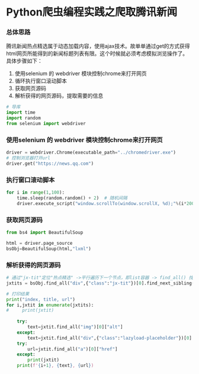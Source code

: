 # Python爬虫编程实践之爬取腾讯新闻

### 总体思路

腾讯新闻热点精选属于动态加载内容，使用ajax技术。故单单通过get的方式获得html网页所能得到的新闻标题列表有限。这个时候就必须考虑模拟浏览操作了。具体步骤如下：

1. 使用selenium 的 webdriver 模块控制chrome来打开网页
2. 循环执行窗口滚动脚本
3. 获取网页源码
4. 解析获得的网页源码，提取需要的信息

```python
# 导库
import time
import random
from selenium import webdriver
```

### 使用selenium 的 webdriver 模块控制chrome来打开网页

```python
driver = webdriver.Chrome(executable_path="../chromedriver.exe")
# 控制浏览器打开url
driver.get("https://news.qq.com")
```

### 执行窗口滚动脚本

```python
for i in range(1,100):
    time.sleep(random.random() + 2)  # 随机间隔
    driver.execute_script("window.scrollTo(window.scrollX, %d);"%(i*200))  # 执行滚动窗口脚本
```

### 获取网页源码

```python
from bs4 import BeautifulSoup

html = driver.page_source
bsObj=BeautifulSoup(html,"lxml")
```

### 解析获得的网页源码

```python
# 通过"jx-tit"定位"热点精选" ->平行遍历下一个节点，即list容器 -> find_all() 找到列表每一行的标题
jxtits = bsObj.find_all("div",{"class":"jx-tit"})[0].find_next_sibling().find_all("li")

# 打印结果
print("index, title, url")
for i,jxtit in enumerate(jxtits):
#     print(jxtit)
    
    try:
        text=jxtit.find_all("img")[0]["alt"]
    except:
        text=jxtit.find_all("div",{"class":"lazyload-placeholder"})[0].text
    try:
        url=jxtit.find_all("a")[0]["href"]
    except:
        print(jxtit)
    print(f'{i+1}, {text}, {url}) 
```

